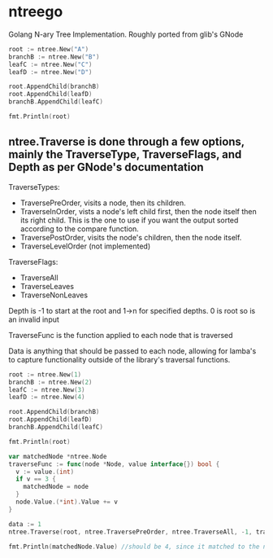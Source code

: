 # ntreego
Golang N-ary Tree Implementation.  Roughly ported from glib's GNode

```go
root := ntree.New("A")
branchB := ntree.New("B")
leafC := ntree.New("C")
leafD := ntree.New("D")

root.AppendChild(branchB)
root.AppendChild(leafD)
branchB.AppendChild(leafC)

fmt.Println(root)
```


## ntree.Traverse is done through a few options, mainly the TraverseType, TraverseFlags, and Depth as per GNode's documentation
TraverseTypes:
- TraversePreOrder, visits a node, then its children.
- TraverseInOrder, vists a node's left child first, then the node itself then its right child. This is the one to use if you want the output sorted according to the compare function.
- TraversePostOrder, visits the node's children, then the node itself.
- TraverseLevelOrder (not implemented)

TraverseFlags: 
- TraverseAll
- TraverseLeaves
- TraverseNonLeaves

Depth is -1 to start at the root and 1->n for specified depths.  0 is root so is an invalid input

TraverseFunc is the function applied to each node that is traversed

Data is anything that should be passed to each node, allowing for lamba's to capture functionality outside of the library's traversal functions.


```go
root := ntree.New(1)
branchB := ntree.New(2)
leafC := ntree.New(3)
leafD := ntree.New(4)

root.AppendChild(branchB)
root.AppendChild(leafD)
branchB.AppendChild(leafC)

fmt.Println(root)

var matchedNode *ntree.Node
traverseFunc := func(node *Node, value interface{}) bool {
  v := value.(int)
  if v == 3 {
    matchedNode = node
  }
  node.Value.(*int).Value += v
}

data := 1
ntree.Traverse(root, ntree.TraversePreOrder, ntree.TraverseAll, -1, traverseFunc, data)

fmt.Println(matchedNode.Value) //should be 4, since it matched to the node with value 3 and incremented by 1
```
